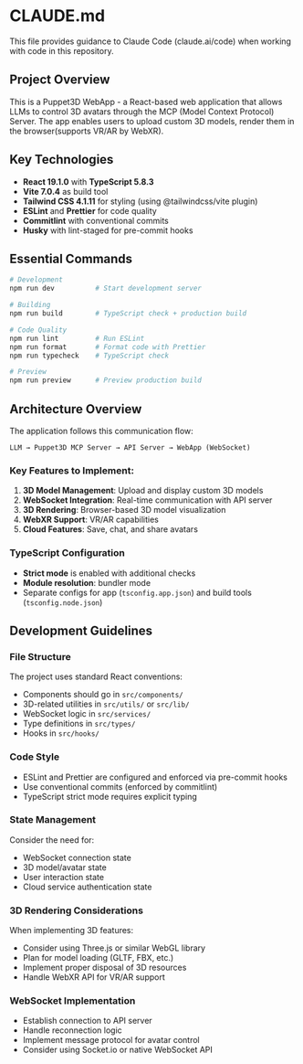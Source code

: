 # CLAUDE.md

This file provides guidance to Claude Code (claude.ai/code) when working with code in this repository.

## Project Overview

This is a Puppet3D WebApp - a React-based web application that allows LLMs to control 3D avatars through the MCP (Model Context Protocol) Server. The app enables users to upload custom 3D models, render them in the browser(supports VR/AR by WebXR).

## Key Technologies

- **React 19.1.0** with **TypeScript 5.8.3**
- **Vite 7.0.4** as build tool
- **Tailwind CSS 4.1.11** for styling (using @tailwindcss/vite plugin)
- **ESLint** and **Prettier** for code quality
- **Commitlint** with conventional commits
- **Husky** with lint-staged for pre-commit hooks

## Essential Commands

```bash
# Development
npm run dev          # Start development server

# Building
npm run build        # TypeScript check + production build

# Code Quality
npm run lint         # Run ESLint
npm run format       # Format code with Prettier
npm run typecheck    # TypeScript check

# Preview
npm run preview      # Preview production build
```

## Architecture Overview

The application follows this communication flow:

```
LLM → Puppet3D MCP Server → API Server → WebApp (WebSocket)
```

### Key Features to Implement:

1. **3D Model Management**: Upload and display custom 3D models
2. **WebSocket Integration**: Real-time communication with API server
3. **3D Rendering**: Browser-based 3D model visualization
4. **WebXR Support**: VR/AR capabilities
5. **Cloud Features**: Save, chat, and share avatars

### TypeScript Configuration

- **Strict mode** is enabled with additional checks
- **Module resolution**: bundler mode
- Separate configs for app (`tsconfig.app.json`) and build tools (`tsconfig.node.json`)

## Development Guidelines

### File Structure

The project uses standard React conventions:

- Components should go in `src/components/`
- 3D-related utilities in `src/utils/` or `src/lib/`
- WebSocket logic in `src/services/`
- Type definitions in `src/types/`
- Hooks in `src/hooks/`

### Code Style

- ESLint and Prettier are configured and enforced via pre-commit hooks
- Use conventional commits (enforced by commitlint)
- TypeScript strict mode requires explicit typing

### State Management

Consider the need for:

- WebSocket connection state
- 3D model/avatar state
- User interaction state
- Cloud service authentication state

### 3D Rendering Considerations

When implementing 3D features:

- Consider using Three.js or similar WebGL library
- Plan for model loading (GLTF, FBX, etc.)
- Implement proper disposal of 3D resources
- Handle WebXR API for VR/AR support

### WebSocket Implementation

- Establish connection to API server
- Handle reconnection logic
- Implement message protocol for avatar control
- Consider using Socket.io or native WebSocket API
